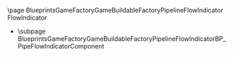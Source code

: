 \page BlueprintsGameFactoryGameBuildableFactoryPipelineFlowIndicator FlowIndicator
- \subpage BlueprintsGameFactoryGameBuildableFactoryPipelineFlowIndicatorBP_PipeFlowIndicatorComponent
